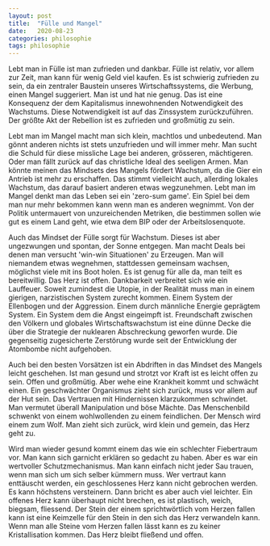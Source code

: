 ```yaml
---
layout: post
title:  "Fülle und Mangel"
date:   2020-08-23
categories: philosophie
tags: philosophie
---
```


Lebt man in Fülle ist man zufrieden und dankbar. Fülle ist relativ, vor allem zur Zeit, man kann für wenig Geld viel kaufen. Es ist schwierig zufrieden zu sein, da ein zentraler Baustein unseres Wirtschaftssystems, die Werbung, einen Mangel suggeriert. Man ist und hat nie genug. Das ist eine Konsequenz der dem Kapitalismus innewohnenden Notwendigkeit des Wachstums. Diese Notwendigkeit ist auf das Zinssystem zurückzuführen. Der größte Akt der Rebellion ist es zufrieden und großmütig zu sein.

Lebt man im Mangel macht man sich klein, machtlos und unbedeutend. Man gönnt anderen nichts ist stets unzufrieden und will immer mehr. Man sucht die Schuld für diese missliche Lage bei anderen, grösseren, mächtigeren. Oder man fällt zurück auf das christliche Ideal des seeligen Armen. Man könnte meinen das Mindsets des Mangels fördert Wachstum, da die Gier ein Antrieb ist mehr zu erschaffen. Das stimmt vielleicht auch, allerding lokales Wachstum, das darauf basiert anderen etwas wegzunehmen. Lebt man im Mangel denkt man das Leben sei ein 'zero-sum game'. Ein Spiel bei dem man nur mehr bekommen kann wenn man es anderen wegnimmt. Von der Politik untermauert von unzureichenden Metriken, die bestimmen sollen wie gut es einem Land geht, wie etwa dem BIP oder der Arbeitslosenquote.

Auch das Mindset der Fülle sorgt für Wachstum. Dieses ist aber ungezwungen und spontan, der Sonne entgegen. Man macht Deals bei denen man versucht 'win-win Situationen' zu Erzeugen. Man will niemandem etwas wegnehmen, stattdessen gemeinsam wachsen, möglichst viele mit ins Boot holen. Es ist genug für alle da, man teilt es bereitwillig. Das Herz ist offen. Dankbarkeit verbreitet sich wie ein Lauffeuer. Soweit zumindest die Utopie, in der Realität muss man in einem gierigen, narzistischen System zurecht kommen. Einem System der Ellenbogen und der Aggression. Einem durch männliche Energie geprägtem System. Ein System dem die Angst eingeimpft ist. Freundschaft zwischen den Völkern und globales Wirtschaftswachstum ist eine dünne Decke die über die Strategie der nuklearen Abschreckung geworfen wurde. Die gegenseitig zugesicherte Zerstörung wurde seit der Entwicklung der Atombombe nicht aufgehoben.

Auch bei den besten Vorsätzen ist ein Abdriften in das Mindset des Mangels leicht geschehen. Ist man gesund und strotzt vor Kraft ist es leicht offen zu sein. Offen und großmütig. Aber wehe eine Krankheit kommt und schwächt einen. Ein geschwächter Organismus zieht sich zurück, muss vor allem auf der Hut sein. Das Vertrauen mit Hindernissen klarzukommen schwindet. Man vermutet überall Manipulation und böse Mächte. Das Menschenbild schwenkt von einem wohlwollenden zu einem feindlichen. Der Mensch wird einem zum Wolf. Man zieht sich zurück, wird klein und gemein, das Herz geht zu.

Wird man wieder gesund kommt einem das wie ein schlechter Fiebertraum vor. Man kann sich garnicht erklären so gedacht zu haben. Aber es war ein wertvoller Schutzmechanismus. Man kann einfach nicht jeder Sau trauen, wenn man sich um sich selber kümmern muss. Wer vertraut kann enttäuscht werden, ein geschlossenes Herz kann nicht gebrochen werden. Es kann höchstens versteinern. Dann bricht es aber auch viel leichter. Ein offenes Herz kann überhaupt nicht brechen, es ist plastisch, weich, biegsam, fliessend. Der Stein der einem sprichtwörtlich vom Herzen fallen kann ist eine Keimzelle für den Stein in den sich das Herz verwandeln kann. Wenn man alle Steine vom Herzen fallen lässt kann es zu keiner Kristallisation kommen. Das Herz bleibt fließend und offen. 












